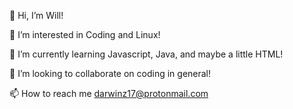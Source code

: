 👋 Hi, I’m Will!

👀 I’m interested in Coding and Linux!

🌱 I’m currently learning Javascript, Java, and maybe a little HTML!

💞️ I’m looking to collaborate on coding in general!

📫 How to reach me darwinz17@protonmail.com
